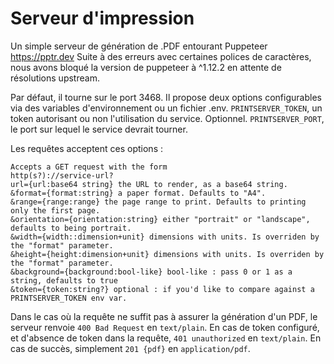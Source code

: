 # Serveur d'impression

Un simple serveur de génération de .PDF entourant Puppeteer https://pptr.dev
Suite à des erreurs avec certaines polices de caractères, nous avons bloqué la version de puppeteer à ^1.12.2 en attente de résolutions upstream.

Par défaut, il tourne sur le port 3468.
Il propose deux options configurables via des variables d'environnement ou un fichier .env.
`PRINTSERVER_TOKEN`, un token autorisant ou non l'utilisation du service. Optionnel.
`PRINTSERVER_PORT`, le port sur lequel le service devrait tourner.

Les requêtes acceptent ces options :

```
Accepts a GET request with the form
http(s?)://service-url?
url={url:base64 string} the URL to render, as a base64 string.
&format={format:string} a paper format. Defaults to "A4".
&range={range:range} the page range to print. Defaults to printing only the first page.
&orientation={orientation:string} either "portrait" or "landscape", defaults to being portrait.
&width={width::dimension+unit} dimensions with units. Is overriden by the "format" parameter.
&height={height:dimension+unit} dimensions with units. Is overriden by the "format" parameter.
&background={background:bool-like} bool-like : pass 0 or 1 as a string, defaults to true
&token={token:string?} optional : if you'd like to compare against a PRINTSERVER_TOKEN env var.
```

Dans le cas où la requête ne suffit pas à assurer la génération d'un PDF, le serveur renvoie `400 Bad Request` en `text/plain`.
En cas de token configuré, et d'absence de token dans la requête, `401 unauthorized` en `text/plain`.
En cas de succès, simplement `201 {pdf}` en `application/pdf`.

